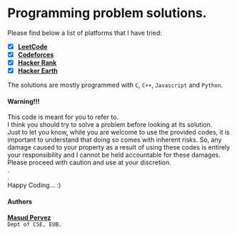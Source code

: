 # Programming problem solutions.

Please find below a list of platforms that I have tried:

- [x] [**LeetCode**](https://leetcode.com/)
- [x] [**Codeforces**](http://codeforces.com/)
- [x] [**Hacker Rank**](http://hackerrank.com/)
- [x] [**Hacker Earth**](https://www.hackerearth.com/)

The solutions are mostly programmed with `C`, `C++`, `Javascript` and `Python`.

#### Warning!!!

This code is meant for you to refer to.  
I think you should try to solve a problem before looking at its solution.  
Just to let you know, while you are welcome to use the provided codes, it is important to understand that doing so comes with inherent risks. So, any damage caused to your property as a result of using these codes is entirely your responsibility and I cannot be held accountable for these damages. Please proceed with caution and use at your discretion.  
.  
.  
Happy Coding... :)

#### Authors

**[Masud Pervez](https://www.linkedin.com/in/masud-pervez-/)**  
 `Dept of CSE, EUB.`
